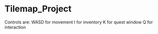 # Tilemap_Project
Controls are:
WASD for movement
I for inventory
K for quest window
Q for interaction
